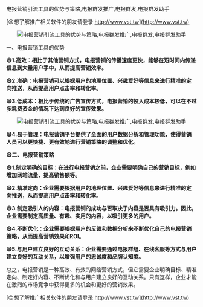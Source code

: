 电报营销引流工具的优势与策略,电报群发推广,电报群发,电报群发助手

[😍想了解推广相关软件的朋友请登录 http://www.vst.tw](http://www.vst.tw)

 <center><img src="https://vst.tw/MP4/tuiguang/png/4.png" alt="电报营销引流工具的优势与策略,电报群发推广,电报群发,电报群发助手"></center>

一、电报营销工具的优势

**😄1.高效：相比于其他营销方式，电报营销的传播速度更快，能够在短时间内传递信息到大量用户手中，从而提高营销效率。**

**😄2.准确：电报营销可以根据用户的地理位置、兴趣爱好等信息来进行精准的定向推送，从而提高用户点击率和转化率。**

**😄3.低成本：相比于传统的广告宣传方式，电报营销的投入成本较低，可以在不过多耗费资金的情况下达到良好的宣传效果。**

 <center><img src="https://vst.tw/MP4/tuiguang/png/3.png" alt="电报营销引流工具的优势与策略,电报群发推广,电报群发,电报群发助手"></center>

**😄4.易于管理：电报营销平台提供了全面的用户数据分析和管理功能，使得营销人员可以更快捷、更有效地进行营销策略的调整和优化。**

**😄二、电报营销策略**

**😄1.制定明确的目标：在进行电报营销之前，企业需要明确自己的营销目标，例如增加网站流量、提高销售额等。**

**😄2.精准定向：企业需要根据用户的地理位置、兴趣爱好等信息来进行精准的定向推送，从而提高用户点击率和转化率。**

**😄3.制定吸引人的内容：电报营销的成功与否取决于内容是否具有吸引力。因此，企业需要制定高质量、有趣、实用的内容，以吸引更多的用户。**

**😄4.不断优化：企业需要根据用户的反馈和数据分析来不断优化自己的电报营销策略，从而提高营销效果和ROI。**

**😄5.与用户建立良好的互动关系：企业需要通过电报群组、在线客服等方式与用户建立良好的互动关系，以增强用户的忠诚度和品牌认知度。**

总之，电报营销是一种高效、有效的网络营销方式，但它需要企业明确目标、精准定向、制定好内容、不断优化和与用户建立良好的互动关系。只有这样，企业才能在激烈的市场竞争中获得更多的机会和更好的营销效果。

[😍想了解推广相关软件的朋友请登录 http://www.vst.tw](http://www.vst.tw)



